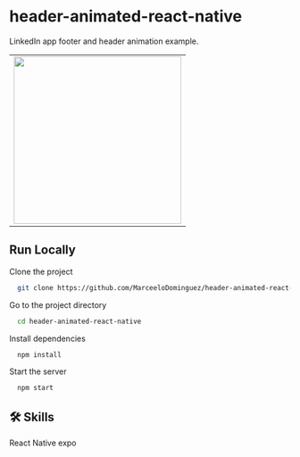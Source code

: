 # header-animated-react-native

LinkedIn app footer and header animation example.

<table>
<tr>
  <td><img src="https://user-images.githubusercontent.com/70117105/200683399-0b86a644-85b9-43c7-8c21-7fa4af756eb4.gif" width="300"></td>
</tr>
</table>

## Run Locally

Clone the project

```bash
  git clone https://github.com/MarceeloDominguez/header-animated-react-native.git
```

Go to the project directory

```bash
  cd header-animated-react-native
```

Install dependencies

```bash
  npm install
```

Start the server

```bash
  npm start
```

## 🛠 Skills
React Native expo
